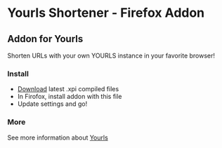 Yourls Shortener - Firefox Addon
================================


Addon for Yourls
----------------

Shorten URLs with your own YOURLS instance in your favorite browser!

### Install

* [Download](downloads) latest .xpi compiled files
* In Firofox, install addon with this file
* Update settings and go!

### More

See more information about [Yourls](http://yourls.org/)
